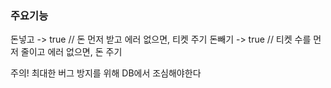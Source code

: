 ### 주요기능
돈넣고 -> true // 돈 먼저 받고 에러 없으면, 티켓 주기
돈빼기 -> true // 티켓 수를 먼저 줄이고 에러 없으면, 돈 주기

주의! 최대한 버그 방지를 위해 DB에서 조심해야한다
